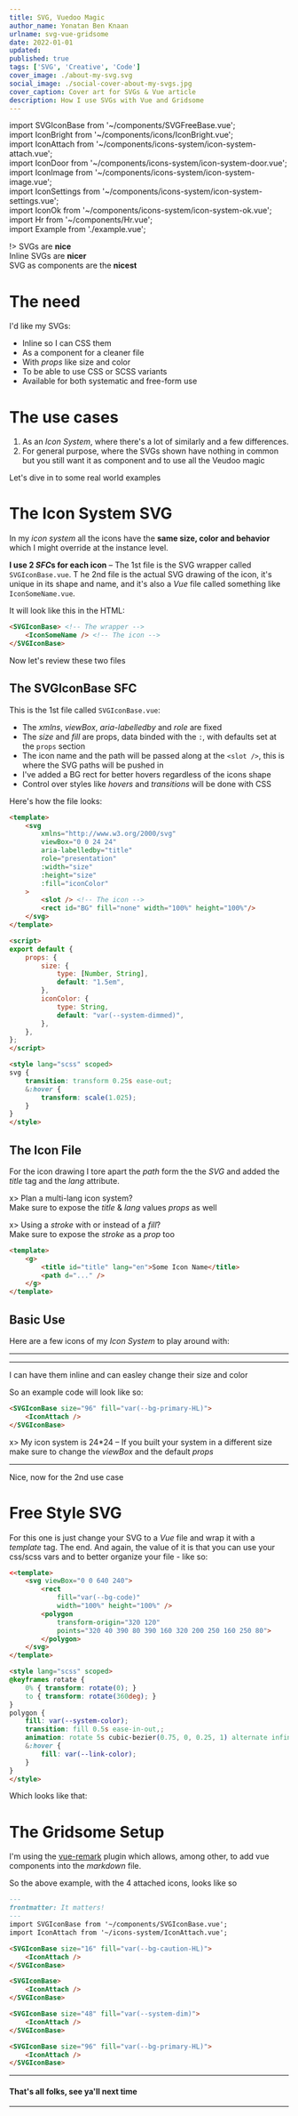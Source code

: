 ```yaml
---
title: SVG, Vuedoo Magic
author_name: Yonatan Ben Knaan
urlname: svg-vue-gridsome
date: 2022-01-01
updated: 
published: true
tags: ['SVG', 'Creative', 'Code']
cover_image: ./about-my-svg.svg
social_image: ./social-cover-about-my-svgs.jpg
cover_caption: Cover art for SVGs & Vue article
description: How I use SVGs with Vue and Gridsome
---
```

import SVGIconBase from '~/components/SVGFreeBase.vue';    
import IconBright from '~/components/icons/IconBright.vue';    
import IconAttach from '~/components/icons-system/icon-system-attach.vue';    
import IconDoor from '~/components/icons-system/icon-system-door.vue';    
import IconImage from '~/components/icons-system/icon-system-image.vue';    
import IconSettings from '~/components/icons-system/icon-system-settings.vue';    
import IconOk from '~/components/icons-system/icon-system-ok.vue';    
import Hr from '~/components/Hr.vue';    
import Example from './example.vue';    

!> SVGs are **nice**  
Inline SVGs are **nicer**  
SVG as components are the **nicest**

# The need

I'd like my SVGs:
   - Inline so I can CSS them
   - As a component for a cleaner file
   - With *props* like size and color
   - To be able to use CSS or SCSS variants
   - Available for both systematic and free-form use


# The use cases 

1. As an *Icon System*, where there's a lot of similarly and a few differences. 
2. For general purpose, where the SVGs shown have nothing in common but you still want it as component and to use all the Veudoo magic

Let's dive in to some real world examples

# The Icon System SVG

In my *icon system* all the icons have the **same size, color and behavior** which I might override at the instance level.

**I use 2 *SFC*s for each icon** – The 1st file is the SVG wrapper called `SVGIconBase.vue`. T  he 2nd file is the actual SVG drawing of the icon, it's unique in its shape and name, and it's also a *Vue* file called something like `IconSomeName.vue`.

It will look like this in the HTML:

```html
<SVGIconBase> <!-- The wrapper -->
    <IconSomeName /> <!-- The icon -->
</SVGIconBase>
```

Now let's review these two files
## The SVGIconBase SFC

This is the 1st file called `SVGIconBase.vue`:
- The *xmlns*, *viewBox*, *aria-labelledby* and *role* are fixed 
- The *size* and *fill* are props, data binded with the `:`, with defaults set at the `props` section
- The icon name and the path will be passed along at the `<slot />`, this is where the SVG paths will be pushed in
- I've added a BG rect for better hovers regardless of the icons shape
- Control over styles like *hovers* and *transitions* will be done with CSS

Here's how the file looks:

```html
<template>
	<svg
        xmlns="http://www.w3.org/2000/svg"
		viewBox="0 0 24 24" 
		aria-labelledby="title"
		role="presentation"
		:width="size"
        :height="size"
		:fill="iconColor"
	>
		<slot /> <!-- The icon -->
		<rect id="BG" fill="none" width="100%" height="100%"/>  
	</svg>
</template>

<script>
export default {
	props: {
		size: {
			type: [Number, String],
			default: "1.5em",
		},
		iconColor: {
			type: String,
			default: "var(--system-dimmed)",
		},
	},
};
</script>

<style lang="scss" scoped>
svg {
	transition: transform 0.25s ease-out;
	&:hover {
		transform: scale(1.025);
	}
}
</style>
```
## The Icon File

For the icon drawing I tore apart the *path* form the the *SVG* and added the *title* tag and the *lang* attribute. 

x> Plan a multi-lang icon system?  
Make sure to expose the *title* & *lang* values *props* as well

x> Using a *stroke* with or instead of a *fill*?  
Make sure to expose the *stroke* as a *prop* too

```html
<template>
	<g>
		<title id="title" lang="en">Some Icon Name</title>
		<path d="..." />
	</g>
</template>
```

## Basic Use

Here are a few icons of my *Icon System* to play around with:

<Hr />

<SVGIconBase>
    <IconAttach />
</SVGIconBase>

<SVGIconBase>
    <IconDoor/>
</SVGIconBase>

<SVGIconBase>
    <IconImage/>
</SVGIconBase>

<SVGIconBase>
    <IconSettings/>
</SVGIconBase>

<SVGIconBase>
    <IconOk/>
</SVGIconBase>

<Hr />

I can have them inline 
<SVGIconBase>
    <IconOk/>
</SVGIconBase>
and can easley change their size and color


<SVGIconBase size="16" fill="var(--bg-caution-HL)">
    <IconAttach />
</SVGIconBase>

<SVGIconBase>
    <IconAttach />
</SVGIconBase>

<SVGIconBase size="48" fill="var(--system-dim)">
    <IconAttach />
</SVGIconBase>

<SVGIconBase size="96" fill="var(--bg-primary-HL)">
    <IconAttach />
</SVGIconBase>


So an example code will look like so:

```html
<SVGIconBase size="96" fill="var(--bg-primary-HL)">
    <IconAttach />
</SVGIconBase>
```

x> My icon system is 24\*24 – If you built your system in a different size make sure to change the *viewBox* and the default *props*

<Hr />

Nice, now for the 2nd use case

# Free Style SVG

For this one is just change your SVG to a *Vue* file and wrap it with a *template* tag. The end. And again, the value of it is that you can use your css/scss vars and to better organize your file - like so:

```html
<<template>
	<svg viewBox="0 0 640 240">
		<rect 
            fill="var(--bg-code)" 
            width="100%" height="100%" />
        <polygon 
            transform-origin="320 120" 
            points="320 40 390 80 390 160 320 200 250 160 250 80">
        </polygon>
	</svg>
</template>

<style lang="scss" scoped>
@keyframes rotate {
	0% { transform: rotate(0); }
	to { transform: rotate(360deg); }
}
polygon {
	fill: var(--system-color);
	transition: fill 0.5s ease-in-out,;
	animation: rotate 5s cubic-bezier(0.75, 0, 0.25, 1) alternate infinite;
	&:hover {
		fill: var(--link-color);
	}
}
</style> 
```

Which looks like that:

<Example />

# The Gridsome Setup

I'm using the [vue-remark](https://gridsome.org/plugins/@gridsome/vue-remark) plugin which allows, among other, to add vue components into the *markdown* file. 

So the above example, with the 4 attached icons, looks like so

```md
---
frontmatter: It matters!
---
import SVGIconBase from '~/components/SVGIconBase.vue';    
import IconAttach from '~/icons-system/IconAttach.vue';    

<SVGIconBase size="16" fill="var(--bg-caution-HL)">
    <IconAttach />
</SVGIconBase>

<SVGIconBase>
    <IconAttach />
</SVGIconBase>

<SVGIconBase size="48" fill="var(--system-dim)">
    <IconAttach />
</SVGIconBase>

<SVGIconBase size="96" fill="var(--bg-primary-HL)">
    <IconAttach />
</SVGIconBase>
```

<Hr />

#### That's all folks, see ya'll next time

<Hr />